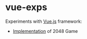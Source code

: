 # vue-exps
Experiments with <a href='https://vuejs.org/'>Vue.js</a> framework:
- <a href="https://es-repo.github.io/vue-exps/game2048/index.html">Implementation</a> of 2048 Game 
